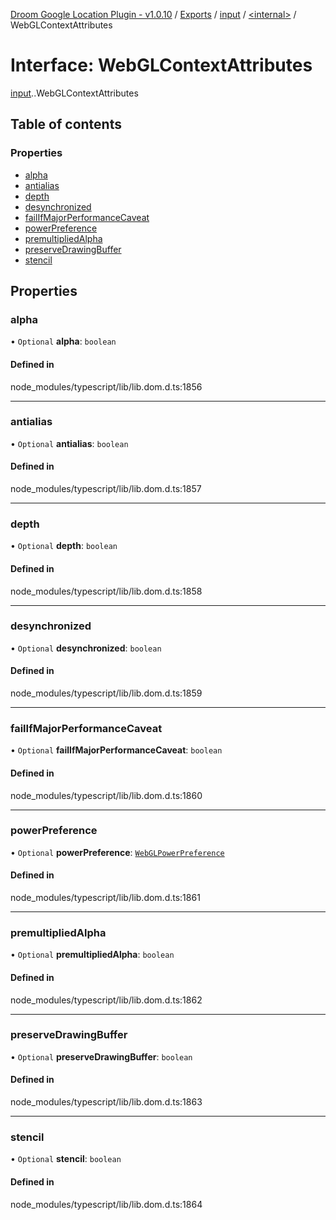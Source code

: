 [Droom Google Location Plugin - v1.0.10](../README.md) / [Exports](../modules.md) / [input](../modules/input.md) / [<internal\>](../modules/input._internal_.md) / WebGLContextAttributes

# Interface: WebGLContextAttributes

[input](../modules/input.md).[<internal>](../modules/input._internal_.md).WebGLContextAttributes

## Table of contents

### Properties

- [alpha](input._internal_.WebGLContextAttributes.md#alpha)
- [antialias](input._internal_.WebGLContextAttributes.md#antialias)
- [depth](input._internal_.WebGLContextAttributes.md#depth)
- [desynchronized](input._internal_.WebGLContextAttributes.md#desynchronized)
- [failIfMajorPerformanceCaveat](input._internal_.WebGLContextAttributes.md#failifmajorperformancecaveat)
- [powerPreference](input._internal_.WebGLContextAttributes.md#powerpreference)
- [premultipliedAlpha](input._internal_.WebGLContextAttributes.md#premultipliedalpha)
- [preserveDrawingBuffer](input._internal_.WebGLContextAttributes.md#preservedrawingbuffer)
- [stencil](input._internal_.WebGLContextAttributes.md#stencil)

## Properties

### alpha

• `Optional` **alpha**: `boolean`

#### Defined in

node_modules/typescript/lib/lib.dom.d.ts:1856

___

### antialias

• `Optional` **antialias**: `boolean`

#### Defined in

node_modules/typescript/lib/lib.dom.d.ts:1857

___

### depth

• `Optional` **depth**: `boolean`

#### Defined in

node_modules/typescript/lib/lib.dom.d.ts:1858

___

### desynchronized

• `Optional` **desynchronized**: `boolean`

#### Defined in

node_modules/typescript/lib/lib.dom.d.ts:1859

___

### failIfMajorPerformanceCaveat

• `Optional` **failIfMajorPerformanceCaveat**: `boolean`

#### Defined in

node_modules/typescript/lib/lib.dom.d.ts:1860

___

### powerPreference

• `Optional` **powerPreference**: [`WebGLPowerPreference`](../modules/input._internal_.md#webglpowerpreference)

#### Defined in

node_modules/typescript/lib/lib.dom.d.ts:1861

___

### premultipliedAlpha

• `Optional` **premultipliedAlpha**: `boolean`

#### Defined in

node_modules/typescript/lib/lib.dom.d.ts:1862

___

### preserveDrawingBuffer

• `Optional` **preserveDrawingBuffer**: `boolean`

#### Defined in

node_modules/typescript/lib/lib.dom.d.ts:1863

___

### stencil

• `Optional` **stencil**: `boolean`

#### Defined in

node_modules/typescript/lib/lib.dom.d.ts:1864
